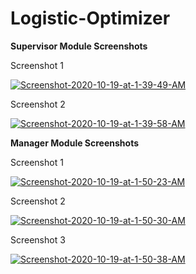 # Logistic-Optimizer

<b>Supervisor Module Screenshots</b>

Screenshot 1

<a href="https://ibb.co/zZ9H50s"><img src="https://i.ibb.co/DQcgbS4/Screenshot-2020-10-19-at-1-39-49-AM.png" alt="Screenshot-2020-10-19-at-1-39-49-AM" border="0"></a>

Screenshot 2

<a href="https://ibb.co/jGfT2tS"><img src="https://i.ibb.co/6bwmxQk/Screenshot-2020-10-19-at-1-39-58-AM.png" alt="Screenshot-2020-10-19-at-1-39-58-AM" border="0"></a>

<b>Manager Module Screenshots</b>

Screenshot 1

<a href="https://ibb.co/1JQ9Rv6"><img src="https://i.ibb.co/G3pVCxT/Screenshot-2020-10-19-at-1-50-23-AM.png" alt="Screenshot-2020-10-19-at-1-50-23-AM" border="0"></a>

Screenshot 2

<a href="https://ibb.co/sHCQj7G"><img src="https://i.ibb.co/5FkvTZy/Screenshot-2020-10-19-at-1-50-30-AM.png" alt="Screenshot-2020-10-19-at-1-50-30-AM" border="0"></a>

Screenshot 3

<a href="https://ibb.co/TmtFh48"><img src="https://i.ibb.co/9sWCYbT/Screenshot-2020-10-19-at-1-50-38-AM.png" alt="Screenshot-2020-10-19-at-1-50-38-AM" border="0"></a>
